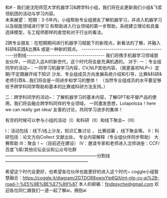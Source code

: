 和# -
我们是沈阳师范大学机器学习&amp;跨学科小组，我们将在此更新我们小组&amp;飞浆领航团的活动与学习内容。                               
未来展望：     短期：3-5年内，小组帮助专业组朋友了解机器学习，并进入机器学习以及赋能领域进行学习
和帮助进入行业领域的第一步帮助，系统建立理论和具备选择模型，与工程师那样的直觉和对于行业的看法。      

2跨专业朋友：在短期期间进行机器学习赋能下的新观点，新看法的了解，并融入科研&amp;实践&amp;比赛&amp;
或是一种新的观点。
--------------------------------------------分割线---------------------------------------
   我们将携手机器学习领域朋友伙伴，一同迈入这AI的新世代，这个时代将会是充满机遇的。
对于:
一：专业组同学的活动~：一同学习机器学习内容，CV,NLP其他内容，（我更喜欢NLP~）定期/不定期展开线下知识
沙龙、专业组成员方向发展系统介绍和引导，比赛&科研&老师引荐&...我们将会是一同进步和学习的整体！
（当然专业组成员的水平要足够给予跨学科同学帮助和基本的比赛或科研方法支持。）

二：跨学科同学的活动~：了解机器学习的基本内容，了解GPT和平替产品的使用，我们将会融合跨学科同伴的专业领域，
一同激发思想，Lolapoloza！here we can really get idea/ 友善的讨论，共同学习进步的集体！

有空的时候可以参与小组的活动（Ⅰ）和科研（Ⅱ）和线下聚会~（Ⅲ）

Ⅰ：活动包括：线下/线上沙龙，知识汇集讨论  ， 比赛招募    ，线下聚会等。
Ⅱ：科研包括：论文方向Collect 文献出处， 专业内容解释（专业组伙伴同步帮助） 大赛帮助
Ⅲ：聚会！~（目前还在建设）
Ⅳ：邀请专家和老师进入沈师讲座：CCF/百度飞桨/其他论坛会议和公众号社群
—————————————————————分割线———————————————————

希望这个时代会更好，也希望各位伙伴也能更好的进入这个时代~
coggle小组智慧融合：https://coggle.it/diagram/ZGTDOR8xwjxYip6Q/t/ml-nlp-cv-ai%2B-road-!-%E5%9B%BE%E7%89%87
本人的邮箱：findpsyche@gmail.com 欢迎各位同仁跟我们一道一起了解ai，拥抱ai
